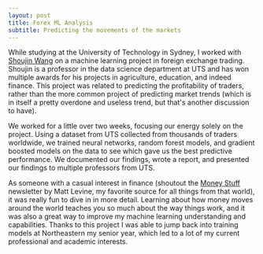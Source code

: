 ```yaml
---
layout: post
title: Forex ML Analysis
subtitle: Predicting the movements of the markets
---
```

While studying at the University of Technology in Sydney, I worked with <a href="https://scholar.google.com/citations?user=BQ0mBRIAAAAJ&hl=zh-CN" target=None>Shoujin Wang</a> on a machine learning project in foreign exchange trading. Shoujin is a professor in the data science department at UTS and has won multiple awards for his projects in agriculture, education, and indeed finance. This project was related to predicting the profitability of traders, rather than the more common project of predicting market trends (which is in itself a pretty overdone and useless trend, but that's another discussion to have).

We worked for a little over two weeks, focusing our energy solely on the project. Using a dataset from UTS collected from thousands of traders worldwide, we trained neural networks, random forest models, and gradient boosted models on the data to see which gave us the best predictive performance. We documented our findings, wrote a report, and presented our findings to multiple professors from UTS. 

As someone with a casual interest in finance (shoutout the <a href='https://www.bloomberg.com/account/newsletters/money-stuff' target=None>Money Stuff</a> newsletter by Matt Levine, my favorite source for all things from that world), it was really fun to dive in in more detail. Learning about how money moves around the world teaches you so much about the way things work, and it was also a great way to improve my machine learning understanding and capabilities. Thanks to this project I was able to jump back into training models at Northeastern my senior year, which led to a lot of my current professional and academic interests. 
